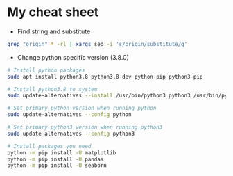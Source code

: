 # My cheat sheet


* Find string and substitute
``` bash
grep "origin" * -rl | xargs sed -i 's/origin/substitute/g'
```

* Change python specific version (3.8.0)
``` bash
# Install python packages
sudo apt install python3.8 python3.8-dev python-pip python3-pip

# Install python3.8 to system
sudo update-alternatives --install /usr/bin/python3 python3 /usr/bin/python3.8 0

# Set primary python version when running python
sudo update-alternatives --config python

# Set primary python3 version when running python3
sudo update-alternatives --config python3

# Install packages you need
python -m pip install -U matplotlib
python -m pip install -U pandas
python -m pip install -U seaborn
```

